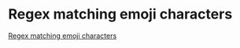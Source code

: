 # Regex matching emoji characters
[Regex matching emoji characters](https://aiwithcloud.com/2022/09/19/regex_matching_emoji_characters/)